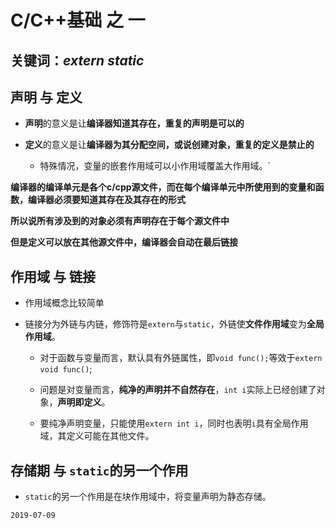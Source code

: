 # C/C++基础 之 一

## 关键词：*extern*  *static*

## 声明 与 定义

* **声明**的意义是让**编译器知道其存在，重复的声明是可以的**

* **定义**的意义是让**编译器为其分配空间，或说创建对象，重复的定义是禁止的**

    * 特殊情况，变量的嵌套作用域可以小作用域覆盖大作用域。`

**编译器的编译单元是各个c/cpp源文件，而在每个编译单元中所使用到的变量和函数，编译器必须要知道其存在及其存在的形式**

**所以说所有涉及到的对象必须有声明存在于每个源文件中**

**但是定义可以放在其他源文件中，编译器会自动在最后链接**

## 作用域 与 链接

* 作用域概念比较简单

* 链接分为外链与内链，修饰符是`extern`与`static`，外链使**文件作用域**变为**全局作用域**。

    * 对于函数与变量而言，默认具有外链属性，即`void func();`等效于`extern void func()`;

    * 问题是对变量而言，**纯净的声明并不自然存在**，`int i`实际上已经创建了对象，**声明即定义**。

    * 要纯净声明变量，只能使用`extern int i`，同时也表明`i`具有全局作用域，其定义可能在其他文件。

## 存储期 与 `static`的另一个作用

* `static`的另一个作用是在块作用域中，将变量声明为静态存储。

`2019-07-09`
